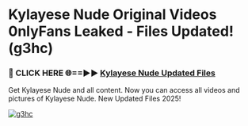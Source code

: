 # Kylayese Nude Original Videos 0nlyFans Leaked - Files Updated! (g3hc)

<h3>🔴 CLICK HERE 🌐==►► <a href="https://tinyurl.com/yc6ubb5a" rel="nofollow">Kylayese Nude Updated Files</a></h3>

Get Kylayese Nude and all content. Now you can access all videos and pictures of Kylayese Nude. New Updated Files 2025!

[![g3hc](https://i.imgur.com/7eu0CRL.gif)](https://tinyurl.com/yc6ubb5a)
